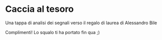 # Caccia al tesoro
Una tappa di analisi dei segnali verso il regalo di laurea di Alessandro Bile


Complimenti! Lo squalo ti ha portato fin qua ;)

